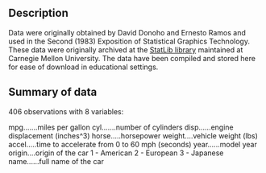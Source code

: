 ## Description

Data were originally obtained by David Donoho and Ernesto Ramos and used in the Second (1983) Exposition of Statistical Graphics Technology.
These data were originally archived at the [StatLib library](http://lib.stat.cmu.edu/datasets/) maintained at Carnegie Mellon University. The data have been compiled and stored here for ease of download in educational settings.

## Summary of data

406 observations with 8 variables:

  mpg.......miles per gallon
  cyl.......number of cylinders
  disp......engine displacement (inches^3)
  horse.....horsepower 
  weight....vehicle weight (lbs)
  accel.....time to accelerate from 0 to 60 mph (seconds)
  year......model year
  origin....origin of the car
    1 - American
    2 - European
    3 - Japanese
  name......full name of the car
  
  
  